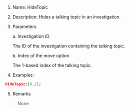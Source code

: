 1. Name: HideTopic

2. Description: Hides a talking topic in an investigation.

3. Parameters

    a. Investigation ID
    
    The ID of the investigation containing the talking topic.
    
    b. Index of the move option
    
    The 1-based index of the talking topic.
4. Examples:
```json
HideTopic:[0,1];
```

5. Remarks
>None
